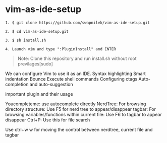 # vim-as-ide-setup
`1. $ git clone https://github.com/swapnilvk/vim-as-ide-setup.git`

`2. $ cd vim-as-ide-setup.git`

`3. $ sh install.sh`

`4. Launch vim and type ":PluginInstall" and ENTER`

>Note: Clone this repository and run install.sh without root previlages[sudo]

We can configure Vim to use it as an IDE.
    Syntax highlighting
    Smart indentation
    Bounce
    Execute shell commands
    Configuring ctags
    Auto-completion and auto-suggestion

important plugin and their usage

Youcompleteme: use autocomplete directly
NerdTree: For browsing directory structure: Use F5 for nerd tree to appear/disappear
tagbar: For browsing variables/functions within current file: Use F6 to tagbar to appear disappear
Ctrl+P: Use this for file search

Use ctrl+w w for moving the control between nerdtree, current file and tagbar

